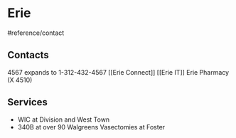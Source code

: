 # Erie
#reference/contact

## Contacts
4567 expands to 1-312-432-4567
[[Erie Connect]]
[[Erie IT]]
Erie Pharmacy (X 4510)

## Services
* WIC at Division and West Town
* 340B at over 90 Walgreens
Vasectomies at Foster